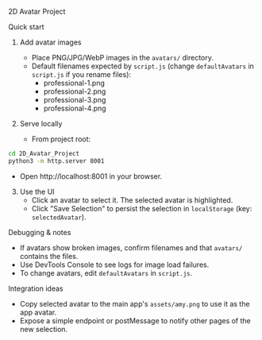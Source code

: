 2D Avatar Project

Quick start

1. Add avatar images
   - Place PNG/JPG/WebP images in the `avatars/` directory.
   - Default filenames expected by `script.js` (change `defaultAvatars` in `script.js` if you rename files):
     - professional-1.png
     - professional-2.png
     - professional-3.png
     - professional-4.png

2. Serve locally
   - From project root:

```bash
cd 2D_Avatar_Project
python3 -m http.server 8001
```

   - Open http://localhost:8001 in your browser.

3. Use the UI
   - Click an avatar to select it. The selected avatar is highlighted.
   - Click "Save Selection" to persist the selection in `localStorage` (key: `selectedAvatar`).

Debugging & notes
- If avatars show broken images, confirm filenames and that `avatars/` contains the files.
- Use DevTools Console to see logs for image load failures.
- To change avatars, edit `defaultAvatars` in `script.js`.

Integration ideas
- Copy selected avatar to the main app's `assets/amy.png` to use it as the app avatar.
- Expose a simple endpoint or postMessage to notify other pages of the new selection.